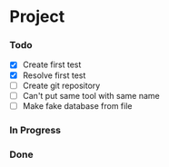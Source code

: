 # Project

### Todo

- [x] Create first test  
- [x] Resolve first test
- [ ] Create git repository  
- [ ] Can't put same tool with same name
- [ ] Make fake database from file

### In Progress


### Done


